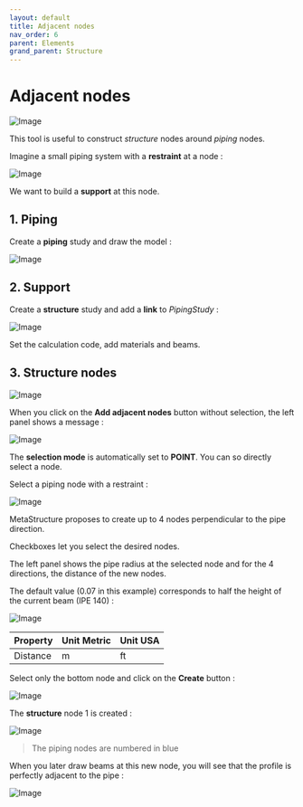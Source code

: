 ```yaml
---
layout: default
title: Adjacent nodes
nav_order: 6
parent: Elements
grand_parent: Structure
---
```


# Adjacent nodes

![Image](../../Images/Structure14.jpg)

This tool is useful to construct *structure* nodes around *piping* nodes.

Imagine a small piping system with a **restraint** at a node :

![Image](../../Images/Adjacent1.jpg)

We want to build a **support** at this node.

## 1. Piping

Create a **piping** study and draw the model :

![Image](../../Images/Adjacent2.jpg)

## 2. Support

Create a **structure** study and add a **link** to *PipingStudy* :

![Image](../../Images/Adjacent3.jpg)

Set the calculation code, add materials and beams.

## 3. Structure nodes

![Image](../../Images/Structure14.jpg)

When you click on the **Add adjacent nodes** button without selection, the left panel shows a message :

![Image](../../Images/Adjacent4.jpg)

The **selection mode** is automatically set to **POINT**. You can so directly select a node.

Select a piping node with a restraint :

![Image](../../Images/Adjacent5.jpg)

MetaStructure proposes to create up to 4 nodes perpendicular to the pipe direction.

Checkboxes let you select the desired nodes.

The left panel shows the pipe radius at the selected node and for the 4 directions, the distance of the new nodes.

The default value (0.07 in this example) corresponds to half the height of the current beam (IPE 140) :

![Image](../../Images/Adjacent6.jpg)

| Property | Unit Metric | Unit USA |
| -------- | ---- | ---- |
| Distance | m | ft |

Select only the bottom node and click on the **Create** button :

![Image](../../Images/Adjacent7.jpg)

The **structure** node 1 is created :

![Image](../../Images/Adjacent8.jpg)

>The piping nodes are numbered in blue

When you later draw beams at this new node, you will see that the profile is perfectly adjacent to the pipe :

![Image](../../Images/Adjacent9.jpg)
